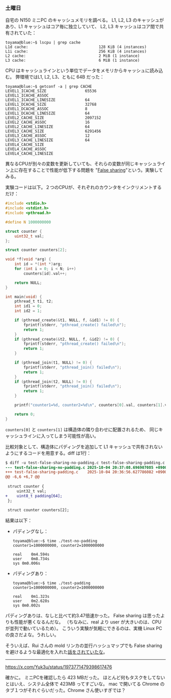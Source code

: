### 土曜日

自宅の N150 ミニPC のキャッシュメモリを調べる。
L1, L2, L3 のキャッシュがあり、L1 キャッシュはコア毎に独立していて、
L2, L3 キャッシュはコア間で共有されていた：

```
toyama@blue:~$ lscpu | grep cache
L1d cache:                               128 KiB (4 instances)
L1i cache:                               256 KiB (4 instances)
L2 cache:                                2 MiB (1 instance)
L3 cache:                                6 MiB (1 instance)
```

CPU はキャッシュラインという単位でデータをメモリからキャッシュに読み込む。
弊環境ではL1, L2, L3、ともに 64B だった：

```
toyama@blue:~$ getconf -a | grep CACHE
LEVEL1_ICACHE_SIZE                 65536
LEVEL1_ICACHE_ASSOC                
LEVEL1_ICACHE_LINESIZE             64
LEVEL1_DCACHE_SIZE                 32768
LEVEL1_DCACHE_ASSOC                8
LEVEL1_DCACHE_LINESIZE             64
LEVEL2_CACHE_SIZE                  2097152
LEVEL2_CACHE_ASSOC                 16
LEVEL2_CACHE_LINESIZE              64
LEVEL3_CACHE_SIZE                  6291456
LEVEL3_CACHE_ASSOC                 12
LEVEL3_CACHE_LINESIZE              64
LEVEL4_CACHE_SIZE                  
LEVEL4_CACHE_ASSOC                 
LEVEL4_CACHE_LINESIZE
```

異なるCPUが別々の変数を更新していても、それらの変数が同じキャッシュライン上に存在することで性能が低下する問題を "[False sharing](https://en.wikipedia.org/wiki/False_sharing)"という。実験してみる。

実験コードは以下。２つのCPUが、それぞれのカウンタをインクリメントするだけ：

```c
#include <stdio.h>
#include <stdint.h>
#include <pthread.h>

#define N 1000000000

struct counter {
    uint32_t val;
};

struct counter counters[2];

void *f(void *arg) {
    int id = *(int *)arg;
    for (int i = 0; i < N; i++)
        counters[id].val++;

    return NULL;
}

int main(void) {
    pthread_t t1, t2;
    int id1 = 0;
    int id2 = 1;

    if (pthread_create(&t1, NULL, f, &id1) != 0) {
        fprintf(stderr, "pthread_create() failed\n");
        return 1;
    }
    if (pthread_create(&t2, NULL, f, &id2) != 0) {
        fprintf(stderr, "pthread_create() failed\n");
        return 1;
    }

    if (pthread_join(t1, NULL) != 0) {
        fprintf(stderr, "pthread_join() failed\n");
        return 1;
    }
    if (pthread_join(t2, NULL) != 0) {
        fprintf(stderr, "pthread_join() failed\n");
        return 1;
    }

    printf("counter1=%d, counter2=%d\n", counters[0].val, counters[1].val);

    return 0;
}
```

`counters[0]` と `counters[1]` は構造体の隣り合わせに配置されるため、
同じキャッシュラインに入ってしまう可能性が高い。

比較対象として、構造体にパディングを追加して L1 キャッシュで共有されないようにするコードを用意する。diff は1行：

```diff
$ diff -u test-false-sharing-no-padding.c test-false-sharing-padding.c 
--- test-false-sharing-no-padding.c	2025-10-04 20:37:08.696907085 +0900
+++ test-false-sharing-padding.c	2025-10-04 20:36:56.627786082 +0900
@@ -6,6 +6,7 @@
 
 struct counter {
     uint32_t val;
+    uint8_t padding[64];
 };
 
 struct counter counters[2];
```

結果は以下：

- パディングなし：

    ```
    toyama@blue:~$ time ./test-no-padding 
    counter1=1000000000, counter2=1000000000

    real	0m4.594s
    user	0m8.734s
    sys	0m0.006s
    ```

- パディングあり：

    ```
    toyama@blue:~$ time ./test-padding 
    counter1=1000000000, counter2=1000000000

    real	0m1.323s
    user	0m2.628s
    sys	0m0.002s
    ```

パディングありは、なしと比べて約3.47倍速かった。
False sharing は思ったよりも性能が悪くなるんだな。
（ちなみに、real より user が大きいのは、CPU が並列で動いているため）。
こういう実験が気軽にできるのは、実機 Linux PC の良さだよな。うれしい。

そういえば、Rui さんの mold リンカの並行ハッシュマップでも False sharing を避けるような最適化を入れた[話をされていたな](https://www.youtube.com/live/_LQ6jvB7sq8?si=QsvBCuU2_DDNDHCk&t=805)。

---

https://x.com/Yuk3u/status/1973771479398617476

確かに。 ミニPCを確認したら 423 MBだった。
ほとんど何もタスクをしてないとはいえ、システム全体で 423MB ってすごいな。
mac で開いてる Chrome のタブ１つがそれぐらいだった。Chrome さん使いすぎでは？
